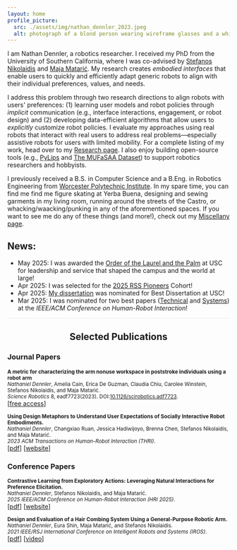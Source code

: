 ```yaml
---
layout: home
profile_picture:
  src: ./assets/img/nathan_dennler_2023.jpeg
  alt: photograph of a blond person wearing wireframe glasses and a white mockneck staring into the camera.
---
```



  I am Nathan Dennler, a robotics researcher. I received my PhD from the University of Southern California, where I was co-advised by <a href="https://stefanosnikolaidis.net/">Stefanos Nikolaidis</a> and <a href="http://maja-mataric.web.app">Maja Matarić</a>. My research creates _embodied interfaces_ that enable users to quickly and efficiently adapt generic robots to align with their individual preferences, values, and needs. 


  I address this problem through two research directions to align robots with users' preferences: (1) learning user models and robot policies through *implicit* communication (e.g., interface interactions, engagement, or robot design) and (2) developing data-efficient algorithms that allow users to *explicitly* customize robot policies. I evaluate my approaches using real robots that interact with real users to address real problems—especially assistive robots for users with limited mobility. For a complete listing of my work, head over to my <a href="/research">Research page</a>. I also enjoy building open-source tools (e.g., <a href="https://pylips.readthedocs.io/en/latest/">PyLips</a> and <a href="https://interaction-lab.github.io/robot-metaphors/">The MUFaSAA Dataset</a>) to support robotics researchers and hobbyists.

<p>
  I previously received a B.S. in Computer Science and a B.Eng. in Robotics Engineering from <a href="https://www.wpi.edu/">Worcester Polytechnic Institute</a>. In my spare time, you can find me find me figure skating at Yerba Buena, designing and sewing garments in my living room, running around the streets of the Castro, or whacking/waacking/punking in any of the aforementioned spaces. If you want to see me do any of these things (and more!), check out my <a href="/miscellany">Miscellany page</a>.
</p>

## News:
- May 2025: I was awarded the [Order of the Laurel and the Palm](https://studentrecognition.usc.edu/the-awards/) at USC for leadership and service that shaped the campus and the world at large! 
- Apr 2025: I was selected for the [2025 RSS Pioneers](https://sites.google.com/view/rsspioneers2025/) Cohort!
- Apr 2025: [My dissertation](https://digitallibrary.usc.edu/Share/300et24g16gsvbm51yw2u1r3kg11chvt) was nominated for Best Dissertation at USC!
- Mar 2025: I was nominated for two best papers ([Technical](https://dl.acm.org/doi/10.5555/3721488.3721584) and [Systems](https://dl.acm.org/doi/10.5555/3721488.3721564)) at the _IEEE/ACM Conference on Human-Robot Interaction_!


<hr style="background-color:#e8e8e8;border:none;height:1px;">
<h2 style="text-align:center;">
Selected Publications
</h2>
<h3 style="text-align:left;">
Journal Papers
</h3>
<p>
  <small>
  <b> A metric for characterizing the arm nonuse workspace in poststroke individuals using a robot arm </b><br>
  <i>Nathaniel Dennler</i>, Amelia Cain, Erica De Guzman, Claudia Chiu, Carolee Winstein, Stefanos Nikolaidis, and Maja Matarić. <br>
  <i>Science Robotics</i> 8, eadf7723(2023). DOI:<a href="https://www.science.org/stoken/author-tokens/ST-1549/full">10.1126/scirobotics.adf7723</a>.<br>
  </small>
  [<a href="https://www.science.org/stoken/author-tokens/ST-1549/full">free access</a>]
</p>

<p>
  <small>
  <b>Using Design Metaphors to Understand User Expectations of Socially Interactive Robot Embodiments. </b><br>
  <i>Nathaniel Dennler</i>, Changxiao Ruan, Jessica Hadiwijoyo, Brenna Chen, Stefanos Nikolaidis, and Maja Matarić. <br>
  <i>2023 ACM Transactions on Human-Robot Interaction (THRI)</i>.<br>
  </small>
  [<a href="https://dl.acm.org/doi/abs/10.1145/3550489">pdf</a>] [<a href="https://interaction-lab.github.io/robot-metaphors/">website</a>]
</p>

<h3 style="text-align:left;">
Conference Papers
</h3>

<p>
  <small>
  <b>Contrastive Learning from Exploratory Actions: Leveraging Natural Interactions for Preference Elicitation. </b><br>
  <i>Nathaniel Dennler</i>, Stefanos Nikolaidis, and Maja Matarić. <br>
  <i>2025 IEEE/ACM Conference on Human-Robot Interaction (HRI 2025)</i>.<br>
  </small>
  [<a href="https://dl.acm.org/doi/10.5555/3721488.3721584">pdf</a>] [<a href="https://interaction-lab.github.io/CLEA/">website</a>]
</p>

<p>
  <small>
  <b>Design and Evaluation of a Hair Combing System Using a General-Purpose Robotic Arm. </b><br>
  <i>Nathaniel Dennler</i>, Eura Shin, Maja Matarić, and Stefanos Nikolaidis. <br>
  <i>2021 IEEE/RSJ International Conference on Intelligent Robots and Systems (IROS)</i>.<br>
  </small>
  [<a href="https://ieeexplore.ieee.org/document/9636768">pdf</a>] [<a href="https://youtu.be/FJ8jtZohNak">video</a>]<!-- [<a href="https://youtu.be/FJ8jtZohNak">presentation</a>] -->
</p>
